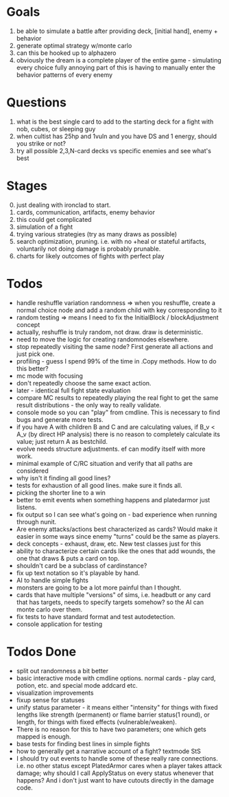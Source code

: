 ﻿Goals
==

1. be able to simulate a battle after providing deck, [initial hand], enemy + behavior
2. generate optimal strategy w/monte carlo
3. can this be hooked up to alphazero
4. obviously the dream is a complete player of the entire game - simulating every choice fully
	annoying part of this is having to manually enter the behavior patterns of every enemy

Questions
==
1. what is the best single card to add to the starting deck for a fight with nob, cubes, or sleeping guy
2. when cultist has 25hp and 1vuln and you have DS and 1 energy, should you strike or not?
3. try all possible 2,3,N-card decks vs specific enemies and see what's best

Stages
==

0. just dealing with ironclad to start.
1. cards, communication, artifacts, enemy behavior
2. this could get complicated
3. simulation of a fight
4. trying various strategies (try as many draws as possible)
5. search optimization, pruning.  i.e. with no +heal or stateful artifacts, voluntarily not doing damage is probably prunable.
6. charts for likely outcomes of fights with perfect play

Todos
==
 - handle reshuffle variation randomness => when you reshuffle, create a normal choice node and add a random child with key corresponding to it
 - random testing => means I need to fix the InitialBlock / blockAdjustment concept
 - actually, reshuffle is truly random, not draw. draw is deterministic.
 - need to move the logic for creating randomnodes elsewhere.
 - stop repeatedly visiting the same node?  First generate all actions and just pick one.
 - profiling - guess I spend 99% of the time in .Copy methods.  How to do this better?
 - mc mode with focusing
 - don't repeatedly choose the same exact action.
 - later - identical full fight state evaluation
 - compare MC results to repeatedly playing the real fight to get the same result distributions - the only way to really validate.
 - console mode so you can "play" from cmdline. This is necessary to find bugs and generate more tests.
 - if you have A with children B and C and are calculating values, if B_v < A_v (by direct HP analysis) there is no reason to completely calculate its value; just return A as bestchild.
 - evolve needs structure adjustments.  ef can modify itself with more work.
 - minimal example of C/RC situation and verify that all paths are considered
 - why isn't it finding all good lines?
 - tests for exhaustion of all good lines. make sure it finds all.
 - picking the shorter line to a win 
 - better to emit events when something happens and platedarmor just listens.
 - fix output so I can see what's going on - bad experience when running through nunit.
 - Are enemy attacks/actions best characterized as cards?  Would make it easier in some ways since enemy "turns" could be the same as players.
 - deck concepts - exhaust, draw, etc.  New test classes just for this
 - ability to characterize certain cards like the ones that add wounds, the one that draws & puts a card on top.
 - shouldn't card be a subclass of cardinstance?
 - fix up text notation so it's playable by hand.
 - AI to handle simple fights
 - monsters are going to be a lot more painful than I thought.
 - cards that have multiple "versions" of sims, i.e. headbutt or any card that has targets, needs to specify targets somehow? so the AI can monte carlo over them.
 - fix tests to have standard format and test autodetection.
 - console application for testing
 

Todos Done
==
 - split out randomness a bit better
 - basic interactive mode with cmdline options.  normal cards - play card, potion, etc. and special mode addcard etc.
 - visualization improvements
 - fixup sense for statuses
 - unify status parameter - it means either "intensity" for things with fixed lengths like strength (permanent) or flame barrier status(1 round), or length, for things with fixed effects (vulnerable/weaken).
 - There is no reason for this to have two parameters; one which gets mapped is enough.
 - base tests for finding best lines in simple fights
 - how to generally get a narrative account of a fight?  textmode StS
 - I should try out events to handle some of these really rare connections. i.e. no other status except PlatedArmor cares when a player takes attack damage; why should I call ApplyStatus on every status whenever that happens?  And i don't just want to have cutouts directly in the damage code.
